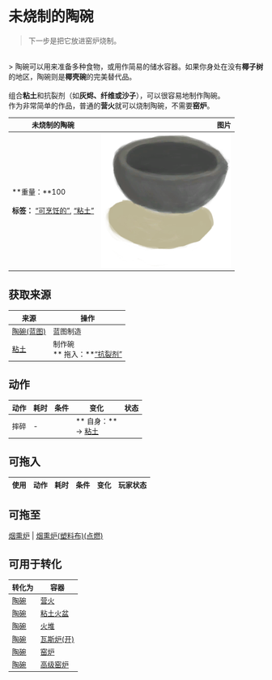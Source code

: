# 未烧制的陶碗  
> 下一步是把它放进窑炉烧制。  
<br>  
> 陶碗可以用来准备多种食物，或用作简易的储水容器。如果你身处在没有<b>椰子树</b>的地区，陶碗则是<b>椰壳碗</b>的完美替代品。<br><br>组合<b>粘土</b>和抗裂剂（如<b>灰烬、纤维或沙子</b>），可以很容易地制作陶碗。<br>作为非常简单的作品，普通的<b>营火</b>就可以烧制陶碗，不需要<b>窑炉</b>。  
  
  未烧制的陶碗  |   图片   
 ----  |  ----:   
 **重量：**100<br><br>**标签：**	[“可烹饪的”](tag_Cookable.md), [“粘土”](tag_Clay.md)  |  <img decoding="async" src="Sprite/ClayBowlUncooked.png" href="a.md" style="max-width:300px;max-height:300px;">   
  
## 获取来源  
来源  |  操作  
----  |  ----  
[陶碗(蓝图)](Bp_ClayBowl.md)  |  蓝图制造  
[粘土](Clay.md)  |  制作碗<br>** 拖入：**[“抗裂剂”](tag_Temper.md)  
## 动作  
动作  |  耗时  |  条件  |  变化  |  状态  
----  |  ----  |  ----  |  ----  |  ----  
摔碎<br>  |  -  |    |  ** 自身：**<br>→ [粘土](Clay.md)  |    
## 可拖入  
使用  |  动作  |  耗时  |  条件  |  变化  |  玩家状态  
----  |  ----  |  ----  |  ----  |  ----  |  ----  
## 可拖至  
[烟熏炉](Smoker.md) | [烟熏炉(塑料布)(点燃)](SmokerPlastic.md)  
## 可用于转化  
转化为  |  容器  
----  |  ----  
[陶碗](ClayBowl.md)  |  [营火](Campfire.md)  
[陶碗](ClayBowl.md)  |  [粘土火盆](ClayFirePit.md)  
[陶碗](ClayBowl.md)  |  [火堆](Fire.md)  
[陶碗](ClayBowl.md)  |  [瓦斯炉(开)](GasCookerOn.md)  
[陶碗](ClayBowl.md)  |  [窑炉](Kiln.md)  
[陶碗](ClayBowl.md)  |  [高级窑炉](KilnAdvanced.md)  


<script>document.title="未烧制的陶碗 - 卡牌生存百科 Card Survival Wiki";</script>